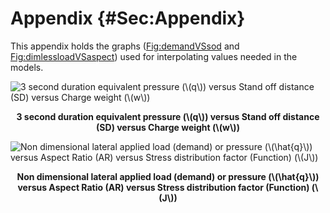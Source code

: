 # Appendix {#Sec:Appendix}

This appendix holds the graphs ([Fig:demandVSsod](./SecAppendix.md#Figure:demandVSsod) and [Fig:dimlessloadVSaspect](./SecAppendix.md#Figure:dimlessloadVSaspect)) used for interpolating values needed in the models.

<div id="Figure:demandVSsod"></div>

![3 second duration equivalent pressure (\\(q\\)) versus Stand off distance (SD) versus Charge weight (\\(w\\))](../../../../datafiles/glassbr/ASTM_F2248-09.png)
**<p align="center">3 second duration equivalent pressure (\\(q\\)) versus Stand off distance (SD) versus Charge weight (\\(w\\))</p>**

<div id="Figure:dimlessloadVSaspect"></div>

![Non dimensional lateral applied load (demand) or pressure (\\(\hat{q}\\)) versus Aspect Ratio (AR) versus Stress distribution factor (Function) (\\(J\\))](../../../../datafiles/glassbr/ASTM_F2248-09_BeasonEtAl.png)
**<p align="center">Non dimensional lateral applied load (demand) or pressure (\\(\hat{q}\\)) versus Aspect Ratio (AR) versus Stress distribution factor (Function) (\\(J\\))</p>**

